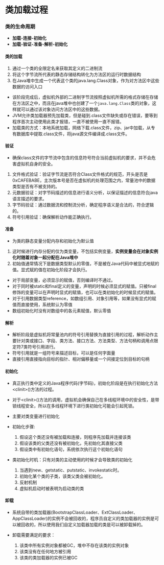# 类加载过程

### 类的生命周期
- **加载-连接-初始化**
- **加载-验证-准备-解析-初始化**


#### 类的加载
1. 通过一个类的全限定名来获取其定义的二进制流
2. 将这个字节流所代表的静态存储结构转化为方法区的运行时数据结构
3. 在Java堆中生成一个代表这个类的java.lang.Class对象，作为对方法区中这些数据的访问入口

- 该阶段完成后，虚拟机外部的二进制字节流按照虚拟机所需的格式存储在存储在方法区之中，而且在java堆中也创建了一个`java.lang.Class`类的对象，这样就可以通过该对象访问方法区中的这些数据。
- JVM允许类加载器预先加载类，但是碰到.class文件缺失或存在错误，要等到程序首次主动使用此类才报错，一直不被使用一直不报错。
- 加载类的方式：本地系统加载，网络下载.class文件，zip、jar中加载，从专有数据库中提取.class文件，将java源文件编译成.class文件。


#### 验证
- 确保class文件的字节流中包含的信息符号符合当前虚拟机的要求，并不会危害虚拟机自身的安全。
1. 文件格式验证：验证字节流是否符合Class文件格式的规范，开头是否是0xCAFEBABE，主次版本号是否在虚拟机的处理范围之内，常量池中的数据类型是否有不被支持的。
2. 元数据验证：对字节码描述的信息进行语义分析，以保证描述的信息符合java语言描述的要求。
3. 字节码验证：通过数据流和控制流分析，确定程序语义是合法的，符合逻辑的。
4. 符号引用验证：确保解析动作能正确执行。


#### 准备
- 为类的静态变量分配内存和初始化为默认值
1. 这时候进行内存分配的仅为类变量，不包括实例变量，**实例变量会在对象实例化时随着对象一起分配在Java堆中**
2. 初始值通常情况下是数据类型默认的零值，不是被在Java代码中被显式地赋的值。显式赋的值在初始化阶段才会执行。

- 对于局部变量，必须显示的赋值，否则编译时不通过。
- 对于同时被static和final定义的变量，声明的时候必须显式的赋值。只被final修饰的变量可以在声明时显式的赋值，也可以在类初始化的时候显式的赋值。
- 对于引用数据类型reference，如数组引用、对象引用等，如果没有显式的赋值而直接使用，系统默认为零值
- 数组初始化时没有对数组中的各元素赋值，默认零值


#### 解析
- 解析阶段是虚拟机将常量池内的符号引用替换为直接引用的过程，解析动作主要针对类或接口、字段、类方法、接口方法、方法类型、方法句柄和调用点限定符7类符号引用进行。
- 符号引用就是一组符号来描述目标，可以是任何字面量
- 直接引用直接指向目标的指针、相对偏移量或一个间接定位到目标的句柄

#### 初始化
- 真正执行类中定义的Java程序代码(字节码)，初始化阶段是在执行初始化方法\<clinit>()方法的过程。
- 对于\<clinit>()方法的调用，虚拟机会确保自己在多线程环境中的安全性，是带锁线程安全，所以在多线程环境下进行类初始化可能会引起死锁。
- 主要对类变量进行初始化
- 初始化步骤:
    1. 假设这个类还没有被加载和连接，则程序先加载并连接该类
    2. 假设该类的父类还没有被初始化，先初始化其直接父类
    3. 假设类中有初始化语句，系统依次执行这个初始化语句

- 类初始化时机：只有对类的主动使用的时候才会导致类的初始化
    1. 当遇到new、getstatic、putstatic、invokestatic时。
    2. 初始化某个类的子类，该类父类会被初始化。
    3. 反射机制
    4. 虚拟机启动时被表明为启动类的类

#### 卸载
- 系统自带的类加载器(BootstrapClassLoader、ExtClassLoader、AppClassLoader)的实例不会被回收的，程序员自定义的类加载器的实例是可以被回收的，所以使用我们自定义加载器加载的类是可以被卸载掉的。

- 卸载需要满足的要求：
    1. 该类中所有实例对象都被GC，堆中不存在该类的实例对象
    2. 该类没有在任何地方被引用
    3. 该类的类加载器的实例已被GC

